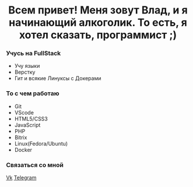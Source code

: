 <h1 align="center">Всем привет! Меня зовут Влад, и я начинающий алкоголик. То есть, я хотел сказать, программист ;)</h1>

### Учусь на FullStack
- Учу языки
- Верстку
- Гит и всякие Линуксы с Докерами

### То с чем работаю
* Git
* VScode
* HTML5/CSS3
* JavaScript
* PHP
* Bitrix
* Linux(Fedora/Ubuntu)
* Docker

### Связаться со мной

[Vk](https://vk.com/cheremnovvladislav)
[Telegram](https://t.me/Vladislav_Cheremnov)
